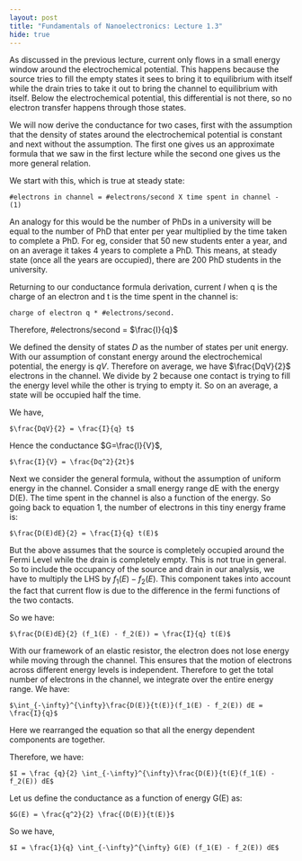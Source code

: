```yaml
---
layout: post
title: "Fundamentals of Nanoelectronics: Lecture 1.3"
hide: true
---
```


As discussed in the previous lecture, current only flows in a small energy window around the
electrochemical potential. This happens because the source tries to fill the empty states it sees
to bring it to equilibrium with itself while the drain tries to take it out to bring the channel
to equilibrium with itself. Below the electrochemical potential, this differential is not there,
so no electron transfer happens through those states. 

We will now derive the conductance for two cases, first with the assumption that the density of
states around the electrochemical potential is constant and next without the assumption. The
first one gives us an approximate formula that we saw in the first lecture while the second one
gives us the more general relation. 

We start with this, which is true at steady state:
```
#electrons in channel = #electrons/second X time spent in channel - (1)
```
An analogy for this would be the number of PhDs in a university will be equal to the number of
PhD that enter per year multiplied by the time taken to complete a PhD. For eg, consider that
50 new students enter a year, and on an average it takes 4 years to complete a PhD. This means, at
steady state (once all the years are occupied), there are 200 PhD students in the university.

Returning to our conductance formula derivation, current $I$ when q is the charge of an electron 
and t is the time spent in the channel is:
```
charge of electron q * #electrons/second.
```
Therefore, #electrons/second = $\frac{I}{q}$  

We defined the
density of states $D$ as the number of states per unit energy. With our assumption of constant energy around the 
electrochemical potential, the energy is $qV$. Therefore on average, we have $\frac{DqV}{2}$ electrons in the channel. We divide by 2 because one contact
is trying to fill the energy level while the other is trying to empty it. So on an average, a state will be occupied half the time. 

We have,
```
$\frac{DqV}{2} = \frac{I}{q} t$
```
Hence the conductance $G=\frac{I}{V}$,
```
$\frac{I}{V} = \frac{Dq^2}{2t}$
```
Next we consider the general formula, without the assumption of uniform energy in the channel.
Consider a small energy range dE with the energy D(E). The time spent in the channel is also a
function of the energy. So going back to equation 1, the number of electrons in this tiny energy
frame is:
```
$\frac{D(E)dE}{2} = \frac{I}{q} t(E)$
```
But the above assumes that the source is completely occupied around the Fermi Level while the
drain is completely empty. This is not true in general. So to include the occupancy of the source
and drain in our analysis, we have to multiply the LHS by $f_1(E) - f_2(E)$. This component takes
into account the fact that current flow is due to the difference in the fermi functions of the two
contacts.

So we have:
```
$\frac{D(E)dE}{2} (f_1(E) - f_2(E)) = \frac{I}{q} t(E)$
```
With our framework of an elastic resistor, the electron does not lose energy while moving through the channel. 
This ensures that the motion of electrons across different energy levels is independent. Therefore to get the total 
number of electrons in the channel, we integrate over the entire energy range. We have:
```
$\int_{-\infty}^{\infty}\frac{D(E)}{t(E)}(f_1(E) - f_2(E)) dE = \frac{I}{q}$
```
Here we rearranged the equation so that all the energy dependent components are together.

Therefore, we have:
```
$I = \frac {q}{2} \int_{-\infty}^{\infty}\frac{D(E)}{t(E}(f_1(E) - f_2(E)) dE$
```
Let us define the conductance as a function of energy G(E) as:
```
$G(E) = \frac{q^2}{2} \frac{(D(E)}{t(E)}$
```
So we have,
```
$I = \frac{1}{q} \int_{-\infty}^{\infty} G(E) (f_1(E) - f_2(E)) dE$
```

